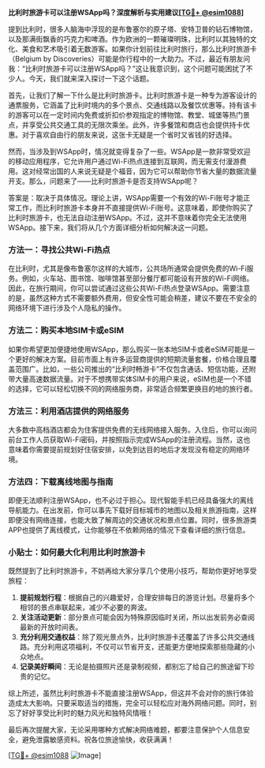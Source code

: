 **比利时旅游卡可以注册WSApp吗？深度解析与实用建议[[TG💪+ @esim1088](https://t.me/s/esim1088)]**

提到比利时，很多人脑海中浮现的是布鲁塞尔的原子塔、安特卫普的钻石博物馆，以及那满街飘香的巧克力和啤酒。作为欧洲的一颗璀璨明珠，比利时以其独特的文化、美食和艺术吸引着无数游客。如果你计划前往比利时旅行，那么比利时旅游卡（Belgium by Discoveries）可能是你行程中的一大助力。不过，最近有朋友问我：“比利时旅游卡可以注册WSApp吗？”这让我意识到，这个问题可能困扰了不少人。今天，我们就来深入探讨一下这个话题。

首先，让我们了解一下什么是比利时旅游卡。比利时旅游卡是一种专为游客设计的通票服务，它涵盖了比利时境内的多个景点、交通线路以及餐饮优惠等。持有该卡的游客可以在一定时间内免费或折扣价参观指定的博物馆、教堂、城堡等热门景点，并享受公共交通工具的无限次乘坐。此外，许多餐馆和商店也会提供持卡优惠。对于喜欢自由行的朋友来说，这张卡无疑是一个省时又省钱的好选择。

然而，当涉及到WSApp时，情况就变得复杂了一些。WSApp是一款非常受欢迎的移动应用程序，它允许用户通过Wi-Fi热点连接到互联网，而无需支付漫游费用。这对经常出国的人来说无疑是个福音，因为它可以帮助你节省大量的数据流量开支。那么，问题来了——比利时旅游卡是否支持WSApp呢？

答案是：取决于具体情况。理论上讲，WSApp需要一个有效的Wi-Fi账号才能正常工作，而比利时旅游卡本身并不直接提供Wi-Fi账号。这意味着，即使你购买了比利时旅游卡，也无法自动注册WSApp。不过，这并不意味着你完全无法使用WSApp。接下来，我们将从几个方面详细分析如何解决这一问题。

### 方法一：寻找公共Wi-Fi热点

在比利时，尤其是像布鲁塞尔这样的大城市，公共场所通常会提供免费的Wi-Fi服务。例如，火车站、图书馆、咖啡馆甚至部分餐厅都可能设有开放的Wi-Fi网络。因此，在旅行期间，你可以尝试通过这些公共Wi-Fi热点登录WSApp。需要注意的是，虽然这种方式不需要额外费用，但安全性可能会稍差，建议不要在不安全的网络环境下进行涉及个人隐私的操作。

### 方法二：购买本地SIM卡或eSIM

如果你希望更加便捷地使用WSApp，那么购买一张本地SIM卡或者eSIM可能是一个更好的解决方案。目前市面上有许多运营商提供的短期流量套餐，价格合理且覆盖范围广。比如，一些公司推出的“比利时畅游卡”不仅包含通话、短信功能，还附带大量高速数据流量。对于不想携带实体SIM卡的用户来说，eSIM也是一个不错的选择，它可以轻松切换不同的网络服务商，非常适合频繁更换目的地的旅行者。

### 方法三：利用酒店提供的网络服务

大多数中高档酒店都会为住客提供免费的无线网络接入服务。入住后，你可以询问前台工作人员获取Wi-Fi密码，并按照指示完成WSApp的注册流程。当然，这也意味着你需要提前规划好住宿安排，以免到达目的地后才发现没有稳定的网络环境。

### 方法四：下载离线地图与指南

即便无法顺利注册WSApp，也不必过于担心。现代智能手机已经具备强大的离线导航能力。在出发前，你可以事先下载好目标城市的地图以及相关旅游指南，这样即便没有网络连接，也能大致了解周边的交通状况和景点位置。同时，很多旅游类APP也提供了离线模式，让你能够在不依赖网络的情况下查看详细的旅行信息。

### 小贴士：如何最大化利用比利时旅游卡

既然提到了比利时旅游卡，不妨再给大家分享几个使用小技巧，帮助你更好地享受旅程：

1. **提前规划行程**：根据自己的兴趣爱好，合理安排每日的游览计划。尽量将多个相邻的景点串联起来，减少不必要的奔波。
2. **关注活动更新**：部分景点可能会因为特殊原因临时关闭，所以出发前务必查阅最新的开放时间表。
3. **充分利用交通权益**：除了观光景点外，比利时旅游卡还覆盖了许多公共交通线路。充分利用这项福利，不仅可以节省开支，还能更方便地探索那些隐藏的小众地点。
4. **记录美好瞬间**：无论是拍摄照片还是录制视频，都别忘了给自己的旅途留下珍贵的记忆。

综上所述，虽然比利时旅游卡不能直接注册WSApp，但这并不会对你的旅行体验造成太大影响。只要采取适当的措施，完全可以轻松应对海外网络问题。同时，别忘了好好享受比利时的魅力风光和独特风情哦！

最后再次提醒大家，无论采用哪种方式解决网络难题，都要注意保护个人信息安全，避免泄露敏感资料。祝各位旅途愉快，收获满满！

[[TG💪+ @esim1088](https://t.me/s/esim1088) ![Image](https://i.postimg.cc/4NQfJmqS/Snipaste-2025-05-13-00-14-12.png)]